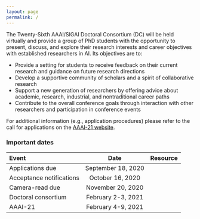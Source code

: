 ```yaml
---
layout: page
permalink: /
---
```


The Twenty-Sixth AAAI/SIGAI Doctoral Consortium (DC) will be held virtually and provide a group of PhD students with the opportunity to present, discuss, and explore their research interests and career objectives with established researchers in AI. Its objectives are to:
- Provide a setting for students to receive feedback on their current research and guidance on future research directions
- Develop a supportive community of scholars and a spirit of collaborative research
- Support a new generation of researchers by offering advice about academic, research, industrial, and nontraditional career paths
- Contribute to the overall conference goals through interaction with other researchers and participation in conference events

For additional information (e.g., application procedures) please refer to the call for applications on the [AAAI-21 website](https://aaai.org/Conferences/AAAI-21/aaai21dccall/).


### Important dates

| Event       | Date     | Resource     |
| :------------- | :----------: | -----------: |
|  Applications due | September 18, 2020  |    |
|  Acceptance notifications | October 16, 2020 | |
|  Camera-read due | November 20, 2020 | |
|  Doctoral consortium | February 2-3, 2021 | |
|  AAAI-21 | February 4-9, 2021 | |
